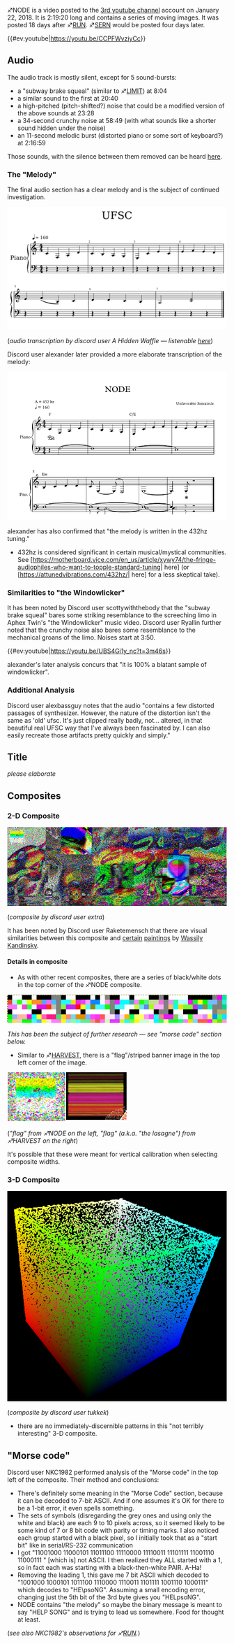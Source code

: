 ♐NODE is a video posted to the [3rd youtube channel](3rd_youtube_channel "wikilink") account on January 22, 2018. It
is 2:19:20 long and contains a series of moving images. It was posted 18
days after ♐[RUN](RUN "wikilink"). ♐[SERN](SERN "wikilink") would be
posted four days later.

{{\#ev:youtube|<https://youtu.be/CCPFWvziyCc>}}

## Audio

The audio track is mostly silent, except for 5 sound-bursts:

  - a "subway brake squeal" (similar to ♐[LIMIT](LIMIT "wikilink")) at
    8:04
  - a similar sound to the first at 20:40
  - a high-pitched (pitch-shifted?) noise that could be a modified
    version of the above sounds at 23:28
  - a 34-second crunchy noise at 58:49 (with what sounds like a shorter
    sound hidden under the noise)
  - an 11-second melodic burst (distorted piano or some sort of
    keyboard?) at 2:16:59

Those sounds, with the silence between them removed can be heard
[here](https://clyp.it/0g5p0e31).

### The "Melody"

The final audio section has a clear melody and is the subject of
continued investigation.

![Node\_transcription.png](Node_transcription.png)

(*audio transcription by discord user A Hidden Waffle — listenable
[here](https://flat.io/score/5a6a5602403e3b06e6ab05ee-ufsc)*)

Discord user alexander later provided a more elaborate transcription of
the melody:

![Node\_transcription\_-\_Full\_Score.png](Node_transcription_-_Full_Score.png)

alexander has also confirmed that "the melody is written in the 432hz
tuning."

  - 432hz is considered significant in certain musical/mystical
    communities. See
    \[<https://motherboard.vice.com/en_us/article/xywy74/the-fringe-audiophiles-who-want-to-topple-standard-tuning>|
    here\] (or \[<https://attunedvibrations.com/432hz/>| here\] for a
    less skeptical take).

### Similarities to "the Windowlicker"

It has been noted by Discord user scottywiththebody that the "subway
brake squeal" bares some striking resemblance to the screeching limo in
Aphex Twin's "the Windowlicker" music video. Discord user Ryallin
further noted that the crunchy noise also bares some resemblance to the
mechanical groans of the limo. Noises start at 3:50.

{{\#ev:youtube|<https://youtu.be/UBS4Gi1y_nc?t=3m46s>}}

alexander's later analysis concurs that "it is 100% a blatant sample of
windowlicker".

### Additional Analysis

Discord user alexbassguy notes that the audio "contains a few distorted
passages of synthesizer. However, the nature of the distortion isn't the
same as 'old' ufsc. It's just clipped really badly, not... altered, in
that beautiful real UFSC way that I've always been fascinated by. I can
also easily recreate those artifacts pretty quickly and simply."

## Title

*please elaborate*

## Composites

### 2-D Composite

![Node\_composite\_width\_839.png](Node_composite_width_839.png)

(*composite by discord user extra*)

It has been noted by Discord user Raketemensch that there are visual
similarities between this composite and
[certain](https://images-ext-1.discordapp.net/external/oXuES9EQAqW9SbhJx7I_x3acEkV9KtexYDt7ZMf1uYs/https/upload.wikimedia.org/wikipedia/commons/b/b4/Vassily_Kandinsky%2C_1913_-_Composition_7.jpg?width=400&height=263)
[paintings](https://images-ext-2.discordapp.net/external/JP7-xXaR7HCjPEnh1CS6Vr1FFfgIrMA8jZVKyDxcBZQ/http/www.wassilykandinsky.net/images/works/205.jpg?width=341&height=301)
by [Wassily Kandinsky](https://en.wikipedia.org/wiki/Wassily_Kandinsky).

#### Details in composite

  - As with other recent composites, there are a series of black/white
    dots in the top corner of the ♐NODE composite.

![Node\_composite\_top\_left\_corner\_zoomed\_in.png](Node_composite_top_left_corner_zoomed_in.png)

*This has been the subject of further research — see "morse code"
section below.*

  - Similar to ♐[HARVEST](HARVEST "wikilink"), there is a "flag"/striped
    banner image in the top left corner of the image.

![Node\_+\_harvest\_flags.png](Node_+_harvest_flags.png)

(*"flag" from ♐NODE on the left, "flag" (a.k.a. "the lasagne") from
♐HARVEST on the right*)

It's possible that these were meant for vertical calibration when
selecting composite widths.

### 3-D Composite

![Node\_3-d\_composite\_by\_tukkek.png](Node_3-d_composite_by_tukkek.png)

(*composite by discord user tukkek*)

  - there are no immediately-discernible patterns in this "not terribly
    interesting" 3-D composite.

## "Morse code"

Discord user NKC1982 performed analysis of the "Morse code" in the top
left of the composite. Their method and conclusions:

  - There's definitely some meaning in the "Morse Code" section, because
    it can be decoded to 7-bit ASCII. And if one assumes it's OK for
    there to be a 1-bit error, it even spells something.
  - The sets of symbols (disregarding the grey ones and using only the
    white and black) are each 9 to 10 pixels across, so it seemed likely
    to be some kind of 7 or 8 bit code with parity or timing marks. I
    also noticed each group started with a black pixel, so I initially
    took that as a "start bit" like in serial/RS-232 communication
  - I got "11001000 11000101 11011100 11110000 11110011 11101111
    11001110 11000111 " \[which is\] not ASCII. I then realized they ALL
    started with a 1, so in fact each was starting with a
    black-then-white PAIR. A-Ha\!
  - Removing the leading 1, this gave me 7 bit ASCII which decoded to
    "1001000 1000101 1011100 1110000 1110011 1101111 1001110 1000111"
    which decodes to "HE\\psoNG". Assuming a small encoding error,
    changing just the 5th bit of the 3rd byte gives you "HELpsoNG".
  - NODE contains "the melody" so maybe the binary message is meant to
    say "HELP SONG" and is trying to lead us somewhere. Food for thought
    at least.

(*see also NKC1982's observations for ♐[RUN](RUN "wikilink").*)
